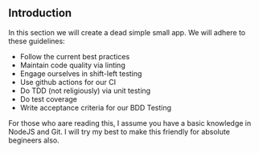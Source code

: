 ## Introduction

In this section we will create a dead simple small app. We will adhere to these guidelines:

- Follow the current best practices
- Maintain code quality via linting
- Engage ourselves in shift-left testing
- Use github actions for our CI
- Do TDD (not religiously) via unit testing
- Do test coverage
- Write acceptance criteria for our BDD Testing

For those who aare reading this, I assume you have a basic knowledge in NodeJS and Git. I will try my best to make this friendly for absolute begineers also.